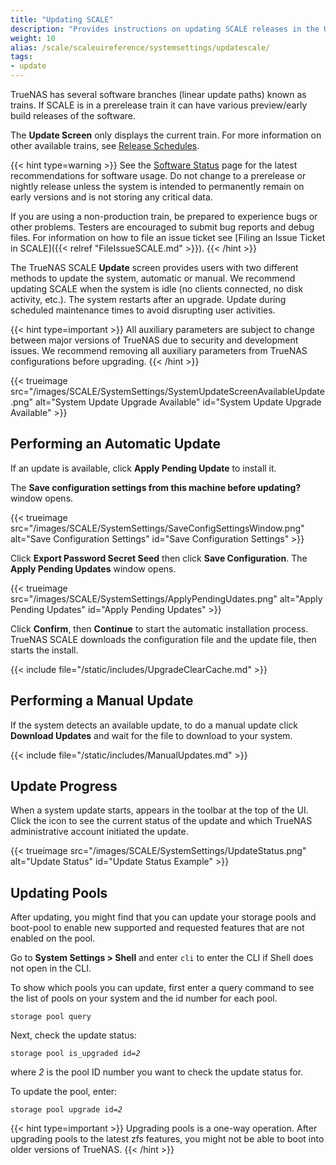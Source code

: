 ```yaml
---
title: "Updating SCALE"
description: "Provides instructions on updating SCALE releases in the UI."
weight: 10
alias: /scale/scaleuireference/systemsettings/updatescale/
tags:
- update
---
```


TrueNAS has several software branches (linear update paths) known as trains. If SCALE is in a prerelease train it can have various preview/early build releases of the software.

The **Update Screen** only displays the current train. For more information on other available trains, see [Release Schedules](https://www.truenas.com/docs/truenasupgrades/).

{{< hint type=warning >}}
See the [Software Status](https://www.truenas.com/software-status/) page for the latest recommendations for software usage.
Do not change to a prerelease or nightly release unless the system is intended to permanently remain on early versions and is not storing any critical data.

If you are using a non-production train, be prepared to experience bugs or other problems.
Testers are encouraged to submit bug reports and debug files.
For information on how to file an issue ticket see [Filing an Issue Ticket in SCALE]({{< relref "FileIssueSCALE.md" >}}).
{{< /hint >}}

The TrueNAS SCALE **Update** screen provides users with two different methods to update the system, automatic or manual.
We recommend updating SCALE when the system is idle (no clients connected, no disk activity, etc.).
The system restarts after an upgrade.
Update during scheduled maintenance times to avoid disrupting user activities.

{{< hint type=important >}}
All auxiliary parameters are subject to change between major versions of TrueNAS due to security and development issues.
We recommend removing all auxiliary parameters from TrueNAS configurations before upgrading.
{{< /hint >}}

{{< trueimage src="/images/SCALE/SystemSettings/SystemUpdateScreenAvailableUpdate.png" alt="System Update Upgrade Available" id="System Update Upgrade Available" >}}

## Performing an Automatic Update

If an update is available, click **Apply Pending Update** to install it.

The **Save configuration settings from this machine before updating?** window opens.

{{< trueimage src="/images/SCALE/SystemSettings/SaveConfigSettingsWindow.png" alt="Save Configuration Settings" id="Save Configuration Settings" >}}

Click **Export Password Secret Seed** then click **Save Configuration**.
The **Apply Pending Updates** window opens.

{{< trueimage src="/images/SCALE/SystemSettings/ApplyPendingUdates.png" alt="Apply Pending Updates" id="Apply Pending Updates" >}}

Click **Confirm**, then **Continue** to start the automatic installation process.
TrueNAS SCALE downloads the configuration file and the update file, then starts the install.

{{< include file="/static/includes/UpgradeClearCache.md" >}}

## Performing a Manual Update

If the system detects an available update, to do a manual update click **Download Updates** and wait for the file to download to your system.

{{< include file="/static/includes/ManualUpdates.md" >}}

## Update Progress

When a system update starts, <span class="iconify" data-icon="ic:sharp-system-update-alt" style="font-size:150%;"></span> appears in the toolbar at the top of the UI.
Click the icon to see the current status of the update and which TrueNAS administrative account initiated the update.

{{< trueimage src="/images/SCALE/SystemSettings/UpdateStatus.png" alt="Update Status" id="Update Status Example" >}}

## Updating Pools

After updating, you might find that you can update your storage pools and boot-pool to enable new supported and requested features that are not enabled on the pool.

Go to **System Settings > Shell** and enter `cli` to enter the CLI if Shell does not open in the CLI.

To show which pools you can update, first enter a query command to see the list of pools on your system and the id number for each pool.

`storage pool query`

Next, check the update status:

<code>storage pool is_upgraded id=<i>2</i></code>

where *2* is the pool ID number you want to check the update status for.

To update the pool, enter:

<code>storage pool upgrade id=<i>2</i></code>

{{< hint type=important >}}
Upgrading pools is a one-way operation. After upgrading pools to the latest zfs features, you might not be able to boot into older versions of TrueNAS.
{{< /hint >}}
